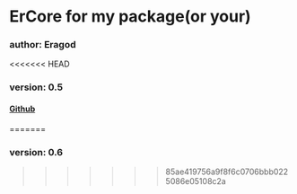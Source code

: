 # ErCore for my package(or your)

### author: Eragod
<<<<<<< HEAD
### version: 0.5

#### [Github](https://github.com/Eragod/ErCore)
=======
### version: 0.6
>>>>>>> 85ae419756a9f8f6c0706bbb0225086e05108c2a

